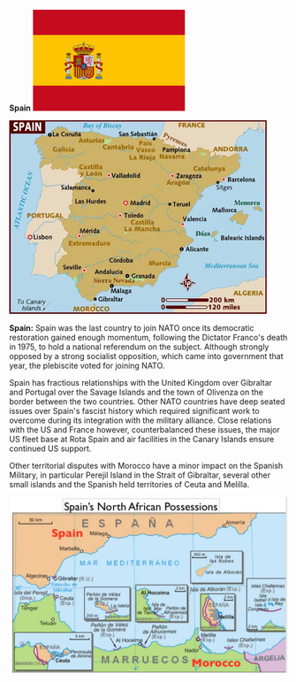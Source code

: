 **Spain** ![](/assets/images/nato/es/image1.png)

![](/assets/images/nato/es/image2.jpg)

**Spain:** Spain was the last country to join NATO once its democratic
restoration gained enough momentum, following the Dictator Franco's
death in 1975, to hold a national referendum on the subject. Although
strongly opposed by a strong socialist opposition, which came into
government that year, the plebiscite voted for joining NATO.

Spain has fractious relationships with the United Kingdom over Gibraltar
and Portugal over the Savage Islands and the town of Olivenza on the
border between the two countries. Other NATO countries have deep seated
issues over Spain's fascist history which required significant work to
overcome during its integration with the military alliance. Close
relations with the US and France however, counterbalanced these issues,
the major US fleet base at Rota Spain and air facilities in the Canary
Islands ensure continued US support.

Other territorial disputes with Morocco have a minor impact on the
Spanish Military, in particular Perejil Island in the Strait of
Gibraltar, several other small islands and the Spanish held territories
of Ceuta and Melilla.

![](/assets/images/nato/es/image3.jpg)
